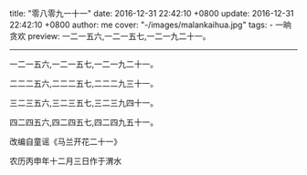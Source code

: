 title: "零八零九一十一"
date: 2016-12-31 22:42:10 +0800
update: 2016-12-31 22:42:10 +0800
author: me
cover: "-/images/malankaihua.jpg"
tags:
    - 一晌贪欢
preview: 一二一五六,一二一五七,一二一九二十一。

---

一二一五六,一二一五七,一二一九二十一。

二二二五六,二二二五七,二二二九三十一。

三二三五六,三二三五七,三二三九四十一。

四二四五六,四二四五七,四二四九五十一。



改编自童谣《马兰开花二十一》

农历丙申年十二月三日作于渭水